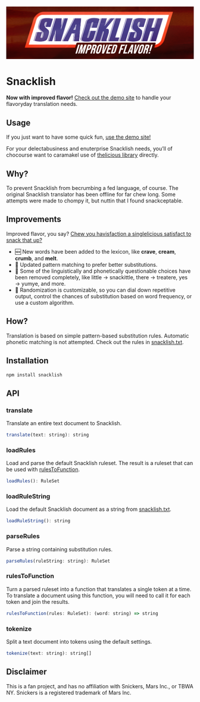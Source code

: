 <a href="https://exogen.github.io/snacklish/"><img src="snacklish.png" alt="Snacklish: Improved Flavor"></a>

# Snacklish

**Now with improved flavor!** [Check out the demo site](https://exogen.github.io/snacklish/) to handle your flavoryday translation needs.

## Usage

If you just want to have some quick fun, [use the demo site!](https://exogen.github.io/snacklish/)

For your delectabusiness and enuterprise Snacklish needs, you’ll of chocourse want to caramakel use of [thelicious library](#installation) directly.

## Why?

To prevent Snacklish from becrumbing a fed language, of course. The original Snacklish translator has been offline for far chew long. Some attempts were made to chompy it, but nuttin that I found snackceptable.

## Improvements

Improved flavor, you say? [Chew you havisfaction a singlelicious satisfact to snack that up?](https://www.youtube.com/watch?v=hNUNx319UCM)

- 🆕 New words have been added to the lexicon, like **crave**, **cream**, **crumb**, and **melt**.
- 💎 Updated pattern matching to prefer better substitutions.
- 🥴 Some of the linguistically and phonetically questionable choices have been removed completely, like little &rarr; snackittle, there &rarr; treatere, yes &rarr; yumye, and more.
- 🎲 Randomization is customizable, so you can dial down repetitive output, control the chances of substitution based on word frequency, or use a custom algorithm.

## How?

Translation is based on simple pattern-based substitution rules. Automatic phonetic matching is not attempted. Check out the rules in [snacklish.txt](./snacklish.txt).

## Installation

```console
npm install snacklish
```

## API

### translate

Translate an entire text document to Snacklish.

```js
translate(text: string): string
```

### loadRules

Load and parse the default Snacklish ruleset. The result is a ruleset that can
be used with [rulesToFunction](#rulesToFunction).

```js
loadRules(): RuleSet
```

### loadRuleString

Load the default Snacklish document as a string from [snacklish.txt](./snacklish.txt).

```js
loadRuleString(): string
```

### parseRules

Parse a string containing substitution rules.

```js
parseRules(ruleString: string): RuleSet
```

### rulesToFunction

Turn a parsed ruleset into a function that translates a single token at a time.
To translate a document using this function, you will need to call it for each
token and join the results.

```js
rulesToFunction(rules: RuleSet): (word: string) => string
```

### tokenize

Split a text document into tokens using the default settings.

```js
tokenize(text: string): string[]
```

## Disclaimer

This is a fan project, and has no affiliation with Snickers, Mars Inc., or TBWA
NY. Snickers is a registered trademark of Mars Inc.
